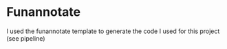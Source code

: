 # Funannotate 
I used the funannotate template to generate the code I used for this project (see pipeline)
